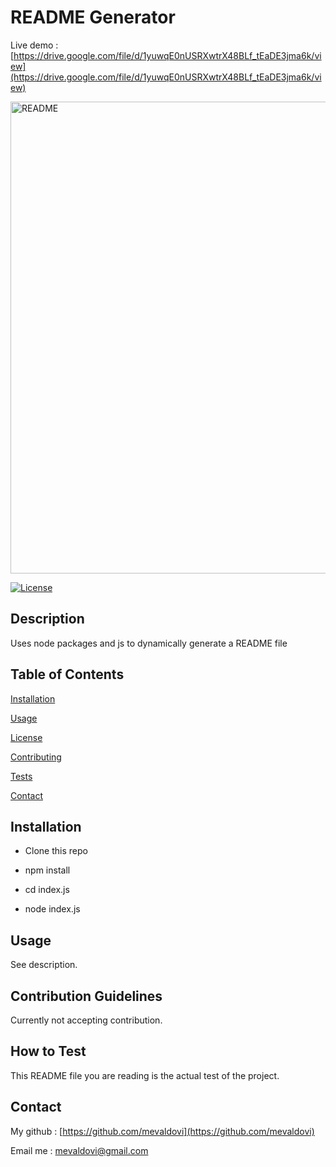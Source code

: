 # README Generator
Live demo : [https://drive.google.com/file/d/1yuwqE0nUSRXwtrX48BLf_tEaDE3jma6k/view](https://drive.google.com/file/d/1yuwqE0nUSRXwtrX48BLf_tEaDE3jma6k/view)

<img width="755" alt="README" src="https://user-images.githubusercontent.com/83307023/135497661-5985f554-998b-4584-b726-0eb2243992fe.PNG">


  [![License](https://img.shields.io/badge/License-MIT-yellow.svg)](https://opensource.org/licenses/MIT)

## Description

Uses node packages and js to dynamically generate a README file

## Table of Contents
[Installation](#Installation)  

[Usage](#Usage)

[License](#License)  

[Contributing](#Contribution-Guidelines) 

[Tests](#How-To-Test)

[Contact](#Contact)  

## Installation

- Clone this repo

- npm install

- cd index.js

- node index.js

## Usage

See description.

## Contribution Guidelines

Currently not accepting contribution.

## How to Test

This README file you are reading is the actual test of the project.



## Contact

My github : [https://github.com/mevaldovi](https://github.com/mevaldovi)

Email me : [mevaldovi@gmail.com](mailto:mevaldovi@gmail.com) 
